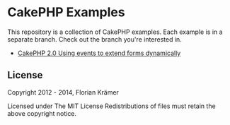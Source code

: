 CakePHP Examples
================

This repository is a collection of CakePHP examples. Each example is in a separate branch. Check out the branch you're interested in.

* [CakePHP 2.0 Using events to extend forms dynamically](https://github.com/burzum/cakephp-samples/tree/cake2-form-events)

License
-------

Copyright 2012 - 2014, Florian Krämer

Licensed under The MIT License Redistributions of files must retain the above copyright notice.
